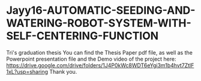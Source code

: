 # Jayy16-AUTOMATIC-SEEDING-AND-WATERING-ROBOT-SYSTEM-WITH-SELF-CENTERING-FUNCTION
Tri's graduation thesis
You can find the Thesis Paper pdf file, as well as the Powerpoint presentation file and the Demo video of the project here:
https://drive.google.com/drive/folders/1J4P0kWc8WDT6eYgi3m1b4hvt7ZtlF1xL?usp=sharing
Thank you.
